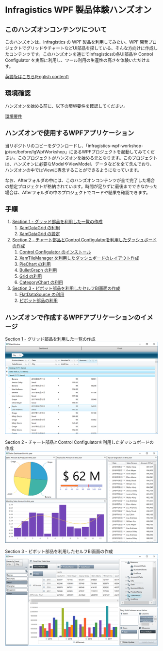 # Infragistics WPF 製品体験ハンズオン
## このハンズオンコンテンツについて

このハンズオンは、Infragistics の WPF 製品を利用してみたい、WPF 開発プロジェクトでグリッドやチャートなどUI部品を探している、そんな方向けに作成したコンテンツです。このハンズオンを通じてInfragisticsの各UI部品や Control Configulator を実際に利用し、ツール利用の生産性の高さを体験いただけます。

[英語版はこちら(English content)](https://github.com/gdayori/infragistics-wpf-workshop)

## 環境確認

ハンズオンを始める前に、以下の環境要件を確認してください。

[環境要件](docs/00-Environment.md)

## ハンズオンで使用するWPFアプリケーション

当リポジトリのコピーをダウンロードし、「infragistics-wpf-workshop-jp/src/before/IgWpfWorkshop」にあるWPFプロジェクトを起動してみてください。このプロジェクトがハンズオンを始める元となります。このプロジェクトは、ハンズオンに必要なModelやViewModel、データなどを全て含んでおり、ハンズオンの中ではViewに専念することができるようになっています。

なお、Afterフォルダの中には、このハンズオンコンテンツが全て完了した場合の想定プロジェクトが格納されています。時間が足りずに最後までできなかった場合は、Afterフォルダの中のプロジェクトでコードや結果を確認できます。

## 手順

1. [Section 1 - グリッド部品を利用した一覧の作成](docs/01-Use-Infragistics-Grid-control/01-00-Overview-of-Section1.md)
    1. [XamDataGrid の利用](docs/01-Use-Infragistics-Grid-control/01-01-Get-started-with-XamDataGrid.md)
    2. [XamDataGrid の設定](docs/01-Use-Infragistics-Grid-control/01-02-Configure-XamDataGrid.md)
2. [Section 2 - チャート部品とControl Configulatorを利用したダッシュボードの作成](docs/02-Create-dashboard-with-Control-Configulator/02-00-Overview-of-Section2.md)
    1. [Control Configulator のインストール](docs/02-Create-dashboard-with-Control-Configulator/02-01-Install-Control-Configulator.md)
    2. [XamTileManager を利用したダッシュボードのレイアウト作成](docs/02-Create-dashboard-with-Control-Configulator/02-02-Layout-screen-with-XamTileManager.md)
    3. [PieChart の利用](docs/02-Create-dashboard-with-Control-Configulator/02-03-Configure-PieChart.md)
    4. [BulletGraph の利用](docs/02-Create-dashboard-with-Control-Configulator/02-04-Configure-BulletGraph.md)
    5. [Grid の利用](docs/02-Create-dashboard-with-Control-Configulator/02-05-Configure-Grid.md)
    6. [CategoryChart の利用](docs/02-Create-dashboard-with-Control-Configulator/02-06-Configure-CategoryChart.md)
3. [Section 3 - ピボット部品を利用したセルフBI画面の作成](docs/03-Create-Self-BI-UI-with-Pivot-controls/03-00-Overview-of-Section3.md)
    1. [FlatDataSource の利用](docs/03-Create-Self-BI-UI-with-Pivot-controls/03-01-Use-FlatDataSource.md)
    2. [ピボット部品の利用](docs/03-Create-Self-BI-UI-with-Pivot-controls/03-02-Use-Pivot-Controls.md)

## ハンズオンで作成するWPFアプリケーションのイメージ
Section 1 - グリッド部品を利用した一覧の作成
![](docs/assets/01-02-01.png)

Section 2 - チャート部品とControl Configulatorを利用したダッシュボードの作成
![](docs/assets/02-06-07.png)

Section 3 - ピボット部品を利用したセルフBI画面の作成
![](docs/assets/03-02-01.png)